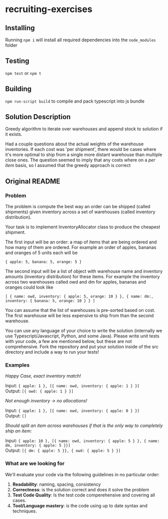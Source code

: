 # recruiting-exercises

## Installing

Running `npm i` will install all required dependencies into the `node_modules` folder

## Testing

`npm test` or `npm t`

## Building

`npm run-script build` to compile and pack typescript into js bundle

## Solution Description

Greedy algorithm to iterate over warehouses and append stock to solution if it exists.

Had a couple questions about the actual weights of the warehouse inventories. If each cost was 'per shipment', there would be cases where it's more optimal to ship from a single more distant warehouse than multiple close ones. The question seemed to imply that any costs where on a *per item* basis, so I assumed that the greedy approach is correct

## Original README

### Problem

The problem is compute the best way an order can be shipped (called shipments) given inventory across a set of warehouses (called inventory distribution).

Your task is to implement InventoryAllocator class to produce the cheapest shipment.

The first input will be an order: a map of items that are being ordered and how many of them are ordered. For example an order of apples, bananas and oranges of 5 units each will be

`{ apple: 5, banana: 5, orange: 5 }`

The second input will be a list of object with warehouse name and inventory amounts (inventory distribution) for these items. For example the inventory across two warehouses called owd and dm for apples, bananas and oranges could look like

`[
    {
        name: owd,
        inventory: { apple: 5, orange: 10 }
    },
    {
        name: dm:,
        inventory: { banana: 5, orange: 10 }
    }
]`

You can assume that the list of warehouses is pre-sorted based on cost. The first warehouse will be less expensive to ship from than the second warehouse.

You can use any language of your choice to write the solution (internally we use Typescript/Javascript, Python, and some Java). Please write unit tests with your code, a few are mentioned below, but these are not comprehensive. Fork the repository and put your solution inside of the src directory and include a way to run your tests!

### Examples

*Happy Case, exact inventory match!*

Input: `{ apple: 1 }, [{ name: owd, inventory: { apple: 1 } }]`  
Output: `[{ owd: { apple: 1 } }]`

*Not enough inventory -> no allocations!*

Input: `{ apple: 1 }, [{ name: owd, inventory: { apple: 0 } }]`  
Output: `[]`

*Should split an item across warehouses if that is the only way to completely ship an item:*

Input: `{ apple: 10 }, [{ name: owd, inventory: { apple: 5 } }, { name: dm, inventory: { apple: 5 }}]`  
Output: `[{ dm: { apple: 5 }}, { owd: { apple: 5 } }]`

### What are we looking for

We'll evaluate your code via the following guidelines in no particular order:

1. **Readability**: naming, spacing, consistency
2. **Correctness**: is the solution correct and does it solve the problem
3. **Test Code Quality**: Is the test code comperehensive and covering all cases.
4. **Tool/Language mastery**: is the code using up to date syntax and techniques.
